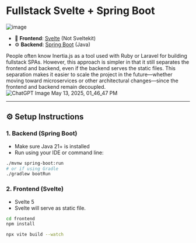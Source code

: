 # Fullstack Svelte + Spring Boot

![image](https://github.com/user-attachments/assets/f1a28e17-96d9-4b42-856a-8d730a5130c7)

- 🧱 **Frontend**: [Svelte](https://svelte.dev/) (Not Sveltekit)
- ⚙️ **Backend**: [Spring Boot](https://spring.io/projects/spring-boot) (Java)

People often know Inertia.js as a tool used with Ruby or Laravel for building fullstack SPAs. However, this approach is simpler in that it still separates the frontend and backend, even if the backend serves the static files. This separation makes it easier to scale the project in the future—whether moving toward microservices or other architectural changes—since the frontend and backend remain decoupled.
![ChatGPT Image May 13, 2025, 01_46_47 PM](https://github.com/user-attachments/assets/47aa7af6-aaf8-4689-9d73-01a0f94bbe70)


---

## ⚙️ Setup Instructions

### 1. Backend (Spring Boot)

- Make sure Java 21+ is installed
- Run using your IDE or command line:

```bash
./mvnw spring-boot:run
# or if using Gradle
./gradlew bootRun
```
### 2. Frontend (Svelte)

- Svelte 5
- Svelte will serve as static file.

```bash
cd frontend
npm install

npx vite build --watch
```
